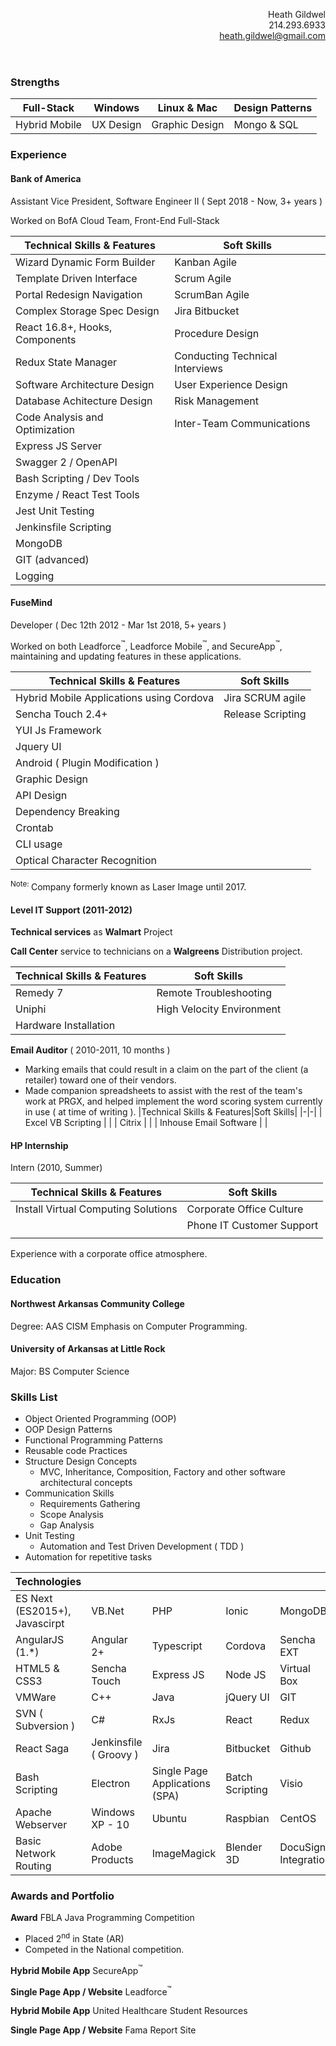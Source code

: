 <header>
  <p align="right">
    <span class="c14">Heath Gildwel</span><br>
    <span class="c14">214.293.6933</span><br>
    <a href="mailto:heath.gildwel@gmail.com?body=Please%20add%20contact%20information%20here%20as%20well%20as%20a%20role%20description&subject=Please%20indicate%20job%20title%20here">heath.gildwel@gmail.com</a>
  </p>
</header>

### Strengths

| Full-Stack    | Windows   | Linux & Mac    | Design Patterns |
| ------------- | --------- | -------------- | --------------- |
| Hybrid Mobile | UX Design | Graphic Design | Mongo & SQL     |

### Experience

#### Bank of America

Assistant Vice President, Software Engineer II ( Sept 2018 - Now, 3+ years )

Worked on BofA Cloud Team, Front-End Full-Stack

| Technical Skills & Features    | Soft Skills                     |
| ------------------------------ | ------------------------------- |
| Wizard Dynamic Form Builder    | Kanban Agile                    |
| Template Driven Interface      | Scrum Agile                     |
| Portal Redesign Navigation     | ScrumBan Agile                  |
| Complex Storage Spec Design    | Jira Bitbucket                  |
| React 16.8+, Hooks, Components | Procedure Design                |
| Redux State Manager            | Conducting Technical Interviews |
| Software Architecture Design   | User Experience Design          |
| Database Achitecture Design    | Risk Management                 |
| Code Analysis and Optimization | Inter-Team Communications       |
| Express JS Server              |                                 |
| Swagger 2 / OpenAPI            |                                 |
| Bash Scripting / Dev Tools     |                                 |
| Enzyme / React Test Tools      |                                 |
| Jest Unit Testing              |                                 |
| Jenkinsfile Scripting          |                                 |
| MongoDB                        |                                 |
| GIT (advanced)                 |                                 |
| Logging                        |                                 |

#### FuseMind

Developer ( Dec 12th 2012 - Mar 1st 2018, 5+ years )

Worked on both Leadforce<sup>&trade;</sup>, Leadforce Mobile<sup>&trade;</sup>, and SecureApp<sup>&trade;</sup>, maintaining and updating features in these applications.

| Technical Skills & Features              | Soft Skills       |
| ---------------------------------------- | ----------------- |
| Hybrid Mobile Applications using Cordova | Jira SCRUM agile  |
| Sencha Touch 2.4+                        | Release Scripting |
| YUI Js Framework                         |                   |
| Jquery UI                                |                   |
| Android ( Plugin Modification )          |                   |
| Graphic Design                           |                   |
| API Design                               |                   |
| Dependency Breaking                      |                   |
| Crontab                                  |                   |
| CLI usage                                |                   |
| Optical Character Recognition            |                   |

<sup>Note: </sup>Company formerly known as Laser Image until 2017.

#### Level IT Support (2011-2012)

**Technical services** as **Walmart** Project

**Call Center** service to technicians on a **Walgreens** Distribution project.

| Technical Skills & Features | Soft Skills               |
| --------------------------- | ------------------------- |
| Remedy 7                    | Remote Troubleshooting    |
| Uniphi                      | High Velocity Environment |
| Hardware Installation       |                           |

**Email Auditor** ( 2010-2011, 10 months )

- Marking emails that could result in a claim on the part of the client (a retailer) toward one of their vendors.
- Made companion spreadsheets to assist with the rest of the team's work at PRGX, and helped implement the word scoring system currently in use ( at time of writing ).
  |Technical Skills & Features|Soft Skills|
  |-|-|
  | Excel VB Scripting | |
  | Citrix | |
  | Inhouse Email Software | |

#### HP Internship

Intern (2010, Summer)

| Technical Skills & Features         | Soft Skills               |
| ----------------------------------- | ------------------------- |
| Install Virtual Computing Solutions | Corporate Office Culture  |
|                                     | Phone IT Customer Support |
|                                     |                           |

Experience with a corporate office atmosphere.

### Education

#### Northwest Arkansas Community College

Degree: AAS CISM Emphasis on Computer Programming.

#### University of Arkansas at Little Rock

Major: BS Computer Science

### Skills List

- Object Oriented Programming (OOP)
- OOP Design Patterns
- Functional Programming Patterns
- Reusable code Practices
- Structure Design Concepts
  - MVC, Inheritance, Composition, Factory and other software architectural concepts
- Communication Skills
  - Requirements Gathering
  - Scope Analysis
  - Gap Analysis
- Unit Testing
  - Automation and Test Driven Development ( TDD )
- Automation for repetitive tasks

| Technologies                  |                        |                                |                 |                      |
| ----------------------------- | ---------------------- | ------------------------------ | --------------- | -------------------- |
| ES Next (ES2015+), Javascirpt | VB.Net                 | PHP                            | Ionic           | MongoDB              |
| AngularJS (1.\*)              | Angular 2+             | Typescript                     | Cordova         | Sencha EXT           |
| HTML5 & CSS3                  | Sencha Touch           | Express JS                     | Node JS         | Virtual Box          |
| VMWare                        | C++                    | Java                           | jQuery UI       | GIT                  |
| SVN ( Subversion )            | C#                     | RxJs                           | React           | Redux                |
| React Saga                    | Jenkinsfile ( Groovy ) | Jira                           | Bitbucket       | Github               |
| Bash Scripting                | Electron               | Single Page Applications (SPA) | Batch Scripting | Visio                |
| Apache Webserver              | Windows XP - 10        | Ubuntu                         | Raspbian        | CentOS               |
| Basic Network Routing         | Adobe Products         | ImageMagick                    | Blender 3D      | DocuSign Integration |

### Awards and Portfolio

**Award** FBLA Java Programming Competition

- Placed 2<sup>nd</sup> in State (AR)
- Competed in the National competition.

**Hybrid Mobile App** SecureApp<sup>&trade;</sup>

**Single Page App / Website** Leadforce<sup>&trade;</sup>

**Hybrid Mobile App** United Healthcare Student Resources

**Single Page App / Website** Fama Report Site

<div class="page no-print" style="visibility: hidden;">
    <p class="c23">
        <span class="c34">Strengths Full-Stack Windows Linux and Mac Design Patterns Hybrid Mobile Graphic Design UX Design SQL Databases Experience FuseMind, Developer ( Dec 12th 2012 - Mar 1st 2018, 5+ years ) Hybrid Mobile applications using Cordova, multiple JS frameworks. Graphic Design, Project Planning, Agile Development using Jira. API Design, Dependency Breaking and enforcing best practices. Company formerly known as Laser Image until 2017. Level IT Support (2011-2012) Technical services as Walmart Project Call Center service to technicians on a Walgreens Distribution project. Remote Troubleshooting, Experience with Remedy 7 and Uniphi, working in a highly active environment. Additionally, installed video cards into multiple Hewlett Packard PC&rsquo;s. Email Auditor ( 2010-2011, 10 months ) Marking emails that could result in a claim on the part of the client (a retailer) toward one of their vendors. Made companion spreadsheets to assist with the rest of the team&#39;s work at PRGX, and helped implement the word scoring system currently in use. Clerical and Analysis Skills, Citrix Use, and in-house software usage. HP Internship (2010, Summer) Experience with a corporate office atmosphere. Phone Supporting Printers and Computers. Dealt directly with customers. Education - Northwest Arkansas Community College, Degree: AAS CISM Emphasis on Computer Programming. Skills - Object Oriented Programming (OOP) - Design Patterns used to solve multiple issues, both Inheritance and Composition patterns of reusable code. Structure Design Concepts - MVC, Inheritance, Composition, Factory and other software architectural concepts. Communication Skills - Explaining technical concepts to clarify requirements quickly, and generating documentation for code when needed. Unit Testing - Automated testing and test-driven development. Automation - Crontab and Scheduled Tasks in production environments. Programming Languages and Frameworks, PHP, HTML5, CSS3, Javascript, ECMA 6 / 2016, VB.NET, PostgreSQL, MySQL, DOS, Bash, jQuery, jQuery UI, Angular 1, Angular 2+, Ionic 1, Ionic 2+, Cordova, SVG, Node, Express JS, Sencha Ext, Sencha Touch, RxJS, NoSQL, Apache, GIT, SVN, Typescript, C++, C#, Java Operating Systems - Experience with Windows XP thru 10, &nbsp;Linux Ubuntu 12.04x64, Ubuntu 13.04/10x64 on SecureBoot machines, Raspbian, CentOS Hardware Break-Fix - Installed multiple cards, hard drives, boards, and specialized components into PC&rsquo;s. Troubleshooting the device for issues with the physical layer. Graphic Design - including Adobe software, ImageMagick and other products. Software Experience - Microsoft Office, Google Docs and Services, Adobe Creative Suite, Blender 3D. Awards and Portfolio Award - FBLA Java Programming Competition Placed 2nd in State (AR) in Competed in the National competition. Mobile App - Londen SecureApp Project using Sencha Touch 2.4 and Apache Cordova. MVC Javascript Framework. Docusign Integration for signature on-site. Data Gathering and Validation based on complex, multi-state rule-set. Website - Leadforce Lead Management System PHP MVC Framework. Front-end UX Design and Implementation. Maintaining Existing project. Integrated Payment System Updates. Data Search and Management. Automated Tasks using Crontab. Mobile App - United Healthcare Student Resources Mobile App Sencha Touch 2 for first version, Ionic 2+ / Angular 2+ for second version. Complex API requests using React Observables. Translate concept images into working User Interfaces. Unit Testing via Mocha JS, Mocking required classes. Website - Fama Report Site Node / Express JS Backend. Separate Routing for API and Page requests. Login kept separate for reusability. Angular JS Front-End.</span>
    </p>
    <div><p class="c23 c27"><span class="c20 c38"></span></p></div>
</div>

[Projects](./projects/)
[Education](./education)
[Resume](./resume/)
[Technologies](./technologies/)

